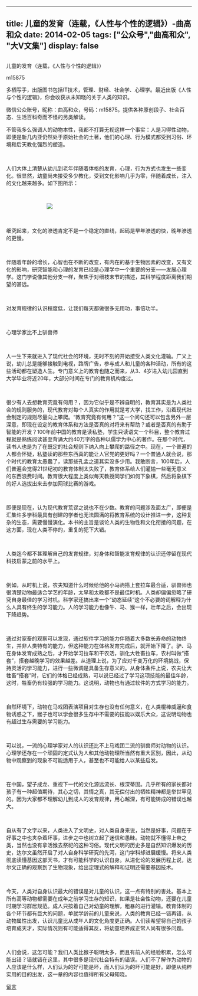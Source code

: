 
---
title:   儿童的发育（连载，《人性与个性的逻辑》）-曲高和众
date: 2014-02-05
tags: ["公众号","曲高和众", "大V文集"]
display: false
---


## 



儿童的发育（连载，《人性与个性的逻辑》）




m15875




多栖写手，出版图书包括IT技术，管理、财经、社会学、心理学。最近出版《人性与个性的逻辑》，你会收获从未知晓的关于人类的知识。


微信公众账号，昵称：曲高和众，号码：m15875。提供各种原创段子、社会百态、生活百科奇而不怪的另类解读。



<font color="#222222" face="&#39;Microsoft YaHei&#39;, 微软雅黑, Helvetica, 黑体, Arial, Tahoma"></font>

不管我多么强调人的动物本性，我都不打算无视这样一个事实：人是习得性动物，即便是新几内亚仍然处于原始社会的土著，他们的心理、行为模式都受到习俗、环境和后天教化强烈的塑造。

&nbsp;

人们大体上清楚从幼儿到老年伴随着体格的发育，心理，行为方式也发生一些变化。很显然，幼童尚未接受多少教化，受到文化影响几乎为零，伴随着成长，注入的文化越来越多。如下图所示：

&nbsp;

&nbsp; &nbsp; &nbsp; &nbsp; &nbsp; &nbsp; &nbsp; &nbsp; &nbsp; &nbsp; &nbsp; &nbsp; &nbsp; &nbsp; <img src="http://mmbiz.qpic.cn/mmbiz/fxGMiaL5Zj1h1Sh6YtvvMSK0jWiap95PXPK1TNER7TH0PjnqkEV20FfPr1ZOQAhTFAiaGyqz3O9pdFuhDGicGXSkoQ/0"/>

&nbsp;

细究起来，文化的渗透肯定不是一个稳定的直线，起码是早年渗透的快，晚年渗透的更慢。

&nbsp;

伴随着年龄的增长，心智也在不断的改变，有内在的基于生物因素的改变，又有文化的影响，研究智能和心理的发育已经是心理学中一个重要的分支——发展心理学。这门学说像其他分支一样，聚焦于对细枝末节的描述，其科学程度距离我们期望的甚远。

&nbsp;

对发育规律的认识程度低，让我们每天都做很多无用功，事倍功半。

&nbsp;

心理学家比不上驯兽师

&nbsp;

人一生下来就进入了现代社会的环境，无时不刻的开始接受人类文化灌输。广义上说，幼儿总是能够接触到电视，路牌广告，参与成人和儿童的各种活动，所有的这些活动都在塑造人生。专门意义上的教育也随之而来，从3、4岁进入幼儿园直到大学毕业将近20年，大部分时间在专门的教育机构度过。

&nbsp;

很少有人去想教育究竟有何用？，因为它似乎是不辨自明的，教育其实是为人类社会的规则服务的，现代教育对每个人真实的作用就是考大学，找工作，沿着现代社会制定的规则尽量向上攀爬。“教育究竟有何用？”这一个问句还可以包含另外一层深意，即现在设定的教育体系和方法是否真的对将来有帮助？或者是否真的有助于智能的开发？100年前中国的教育是读私塾，学生只读语文一个科目，整个教育过程就是熟练阅读甚至背诵大约40万字的各种以儒学为中心的著作。在那个时代，读书人也是为了在既定的社会规则下纳入向上攀爬的路径之中。现在，一个普遍的人都会怀疑，私塾读的那些东西真的能让人官党的更好吗？一个普通人就会说，那个时代的教育太愚蠢了，读那些孔孟之道其实没多少用。我敢断言，100年后，人们普遍会觉得21世纪初的教育体制太失败了，教育体系给人们灌输一些毫无意义的东西浪费时间。教育很大程度上类似每天教授同学们如何下象棋，然后将象棋下的好人选拔出来去参加网球比赛的游戏。

&nbsp;

即便是现在，认为现代教育荒谬之说也不在少数。教育的问题涉及面太广，即便是汇集许多学科最具有创建的学者也无法圆满的将教育系统的设计推进一步，这种复杂的生态，需要慢慢演化。本书的主旨是谈论人类的生物性和文化衔接的问题，在这方面，现在人类不停的，重复的犯下大错。

&nbsp;

人类迄今都不甚理解自己的发育规律，对身体和智能发育规律的认识还停留在现代科技启蒙之前的水平上。

&nbsp;

例如，从时机上说，农夫知道什么时候给他的小马驹搭上套拉车最合适，驯兽师也很清楚动物最适合学艺的年龄，太早和太晚都不是最佳时机。人类却偏偏忽略了研究自身最佳的学习时机。科学家还搞出来一个“幼态延续”这个不必要的词解释为什么人具有终生的学习能力。人的学习能力也像牛、马、猴一样，壮年之后，会出现下降趋势。

&nbsp;

通过对家畜的观察可以发现，通过软件学习的能力伴随着大多数长寿命的动物终生，并非人类特有的能力，但这种能力在体格发育完成后，就开始下降了。驴、马在身体发育成熟之后，才开始学习拉车和干农活，驯化大牲畜拉车，农村叫做“搭套”，搭套越晚学习的效果越差。从道理上说，为了应对千变万化的环境挑战，保持灵活的学习能力，进行一些微调是具备生存意义的。从身体条件上说，农夫让大牲畜“搭套”时，它们的体格已经成熟，可以说已经过了学习这项技能的最佳年龄，这时，牲畜仍有较强的学习能力。这说明，动物也有通过软件的方式学习的能力。

&nbsp;

自然环境下，动物在马戏团表演项目对生存也没有任何意义，在人类棍棒威逼和食物诱惑之下，猴子也可以学会很多生存中不需要的技能以娱乐大众，这说明动物也有超过生存需要的学习能力。

&nbsp;

可以说，一流的心理学家对人的认识还比不上马戏团二流的驯兽师对动物的认识。心理学还存在一个顽固的定式认为人和其他动物理所当然有重大区别，因此，从动物中观察到的现象不可能适用于人，甚至也不可能给人以某些启发。

&nbsp;

在中国，望子成龙、重视下一代的文化源远流长、根深蒂固。几乎所有的家长都对孩子有一种超值期待，其心之切，其情之真，其无偿付出的牺牲精神都是举世罕见的。因为大家都不理解幼儿到成人的发育规律，用心越深，有可能铸成的错误也越大。

&nbsp;

自从有了文字以来，人类进入了文明史，对人类自身来说，当然是好事，问题在于好事之中也夹杂着坏事，进步之中也树立起了迷信和愚昧。动物就不懂得上帝之类，当然也没有拿活猴去祭祀的这种习俗。现代文明的历史多是自然知识爆发的历史，达尔文虽然开启了对人自身科学研究的先河，这门学科却进展缓慢。将来人类彻底读懂基因这部天书，才有可能科学的认识自身。从进化论的发展历程上说，达尔文正确的观察到了生物现象，给出定理式的解释和证明还需要基因技术。

&nbsp;

今天，人类对自身认识最大的错误是对儿童的认识，这一点有特别的害处。基本上所有高等动物都需要在成年之前学习生存的知识，如果是社会性动物，还要在儿童时期学习群居规范。成人只按着自己对幼童的理解，粗暴的进行灌输。教育体制的各个环节都有巨大的问题，单就学龄前的儿童来说，人类的教育已经一错再错，从动物属性出发，认识儿童比从成年人的文化角度更正确。人们读希望将自己的孩子培育成天才，实际情况则有可能适得其反，将幼童培养成正常人尚有很多问题。

&nbsp;

人们会说，这怎可能？我们人类比猴子聪明太多，而且有前人的经验积累，怎么可能出错？错就错在这里，其中很多是现代社会特有的错误。人们不了解作为动物的人应该是什么样，人们认为的好可能是坏，而人们认为的坏可能是好。即便从纯粹实用的目的出发，这一章的内容也值得所有父母知晓。

<font color="#222222" face="&#39;Microsoft YaHei&#39;, 微软雅黑, Helvetica, 黑体, Arial, Tahoma"></font>









[留言](javascript:;)


